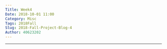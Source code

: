 ```yaml
---
Title: Week4
Date: 2018-10-01 11:00
Category: Misc
Tags: 2018Fall
Slug: 2018-Fall-Project-Blog-4
Author: 40623202
---
```




<!-- PELICAN_END_SUMMARY -->


----




